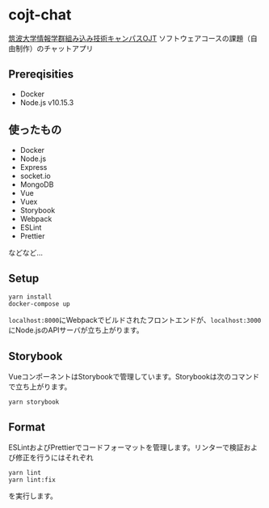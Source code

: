 # cojt-chat

[筑波大学情報学群組み込み技術キャンパスOJT](http://www.cojt.or.jp/tkb/) ソフトウェアコースの課題（自由制作）のチャットアプリ

## Prereqisities

- Docker
- Node.js v10.15.3

## 使ったもの

- Docker
- Node.js
- Express
- socket.io
- MongoDB
- Vue
- Vuex
- Storybook
- Webpack
- ESLint
- Prettier

などなど...

## Setup

```
yarn install
docker-compose up
```

`localhost:8000`にWebpackでビルドされたフロントエンドが、`localhost:3000`にNode.jsのAPIサーバが立ち上がります。

## Storybook

VueコンポーネントはStorybookで管理しています。Storybookは次のコマンドで立ち上がります。

```
yarn storybook
```

## Format

ESLintおよびPrettierでコードフォーマットを管理します。リンターで検証および修正を行うにはそれぞれ

```
yarn lint
yarn lint:fix
```

を実行します。